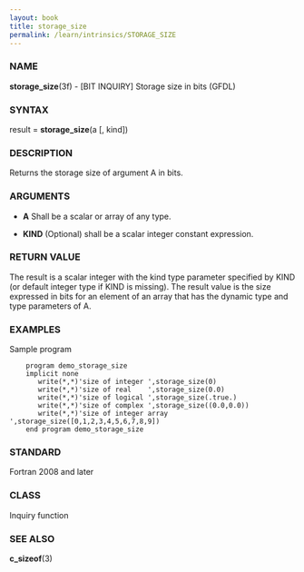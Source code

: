 ```yaml
---
layout: book
title: storage_size
permalink: /learn/intrinsics/STORAGE_SIZE
---
```

### NAME

__storage\_size__(3f) - \[BIT INQUIRY\] Storage size in bits
(GFDL)

### SYNTAX

result = __storage\_size__(a \[, kind\])

### DESCRIPTION

Returns the storage size of argument A in bits.

### ARGUMENTS

  - __A__
    Shall be a scalar or array of any type.

  - __KIND__
    (Optional) shall be a scalar integer constant expression.

### RETURN VALUE

The result is a scalar integer with the kind type parameter specified by
KIND (or default integer type if KIND is missing). The result value is
the size expressed in bits for an element of an array that has the
dynamic type and type parameters of A.

### EXAMPLES

Sample program

```
    program demo_storage_size
    implicit none
       write(*,*)'size of integer ',storage_size(0)
       write(*,*)'size of real    ',storage_size(0.0)
       write(*,*)'size of logical ',storage_size(.true.)
       write(*,*)'size of complex ',storage_size((0.0,0.0))
       write(*,*)'size of integer array ',storage_size([0,1,2,3,4,5,6,7,8,9])
    end program demo_storage_size
```

### STANDARD

Fortran 2008 and later

### CLASS

Inquiry function

### SEE ALSO

__c\_sizeof__(3)
